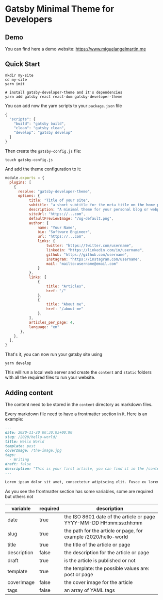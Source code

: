 # Gatsby Minimal Theme for Developers

## Demo

You can find here a demo website: https://www.miguelangelmartin.me


## Quick Start

```shell
mkdir my-site
cd my-site
yarn init

# install gatsby-developer-theme and it's dependencies
yarn add gatsby react react-dom gatsby-developer-theme
```

You can add now the yarn scripts to your `package.json` file

```javascript
{
  "scripts": {
    "build": "gatsby build",
    "clean": "gatsby clean",
    "develop": "gatsby develop"
  }
}
```

Then create the `gatsby-config.js` file:

```shell
touch gatsby-config.js
```

And add the theme configuration to it:

```javascript
module.exports = {
  plugins: [
    {
      resolve: "gatsby-developer-theme",
      options: {
           title: "Title of your site",
           subtitle: "a short subtitle for the meta title on the home page",
           description: "A minimal theme for your personal blog or webpage",
           siteUrl: "https://...com",
           defaultPreviewImage: "/og-default.png",
           author: {
               name: "Your Name",
               bio: "Software Engineer",
               url: "https://...com",
               links: {
                   twitter: "https://twitter.com/username",
                   linkedin: "https://linkedin.com/in/username",
                   github: "https://github.com/username",
                   instagram: "https://instagram.com/username",
                   mail: "mailto:username@email.com"
               }
           },
           links: [
               {
                   title: "Articles",
                   href: "/"
               },
               {
                   title: "About me",
                   href: "/about-me"
               },
           ],
           articles_per_page: 4,
           language: "en"
       },
    },
  ],
}
```

That's it, you can now run your gatsby site using

```shell
yarn develop
```

This will run a local web server and create the `content` and `static` folders with all the required files to run your website.

## Adding content

The content need to be stored in the `content` directory as markdown files.

Every markdown file need to have a frontmatter section in it. Here is an example:

```markdown
---
date: 2020-11-20 00:30:03+00:00
slug: /2020/hello-world/
title: Hello World
template: post
coverImage: /the-image.jpg
tags:
  - Writing
draft: false
description: "This is your first article, you can find it in the /content directory"
---

Lorem ipsum dolor sit amet, consectetur adipiscing elit. Fusce eu lorem eget metus venenatis dignissim.

```

As you see the frontmatter section has some variables, some are required but others not

| variable           | required   | description                                                                   |
|--------------------|------------|-------------------------------------------------------------------------------|
| date               | true       | the ISO 8601 date of the article or page YYYY-MM-DD HH:mm:ss±hh:mm |
| slug               | true       | the path for the article or page, for example /2020/hello-world |
| title              | true       | the title of the article or page |
| description        | false      | the description for the article or page |
| draft              | true       | is the article is published or not |
| template           | true       | the template: the possible values are: post or page |
| coverImage         | false      | the cover image for the article |
| tags               | false      | an array of YAML tags |

